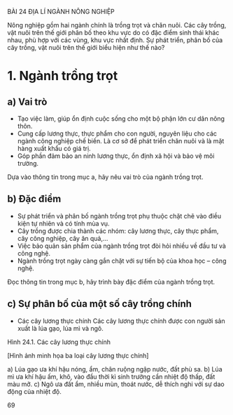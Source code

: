 BÀI 24 ĐỊA LÍ NGÀNH NÔNG NGHIỆP

Nông nghiệp gồm hai ngành chính là trồng trọt và chăn nuôi. Các cây trồng, vật nuôi trên thế giới phân bố theo khu vực do có đặc điểm sinh thái khác nhau, phù hợp với các vùng, khu vực nhất định. Sự phát triển, phân bố của cây trồng, vật nuôi trên thế giới biểu hiện như thế nào?

# 1. Ngành trồng trọt

## a) Vai trò
- Tạo việc làm, giúp ổn định cuộc sống cho một bộ phận lớn cư dân nông thôn.
- Cung cấp lương thực, thực phẩm cho con người, nguyên liệu cho các ngành công nghiệp chế biến. Là cơ sở để phát triển chăn nuôi và là mặt hàng xuất khẩu có giá trị.
- Góp phần đảm bảo an ninh lương thực, ổn định xã hội và bảo vệ môi trường.

Dựa vào thông tin trong mục a, hãy nêu vai trò của ngành trồng trọt.

## b) Đặc điểm
- Sự phát triển và phân bố ngành trồng trọt phụ thuộc chặt chẽ vào điều kiện tự nhiên và có tính mùa vụ.
- Cây trồng được chia thành các nhóm: cây lương thực, cây thực phẩm, cây công nghiệp, cây ăn quả,...
- Việc bảo quản sản phẩm của ngành trồng trọt đòi hỏi nhiều về đầu tư và công nghệ.
- Ngành trồng trọt ngày càng gắn chặt với sự tiến bộ của khoa học – công nghệ.

Đọc thông tin trong mục b, hãy trình bày đặc điểm của ngành trồng trọt.

## c) Sự phân bố của một số cây trồng chính
- Các cây lương thực chính
  Các cây lương thực chính được con người sản xuất là lúa gạo, lúa mì và ngô.

Hình 24.1. Các cây lương thực chính

[Hình ảnh minh họa ba loại cây lương thực chính]

a) Lúa gạo ưa khí hậu nóng, ẩm, chân ruộng ngập nước, đất phù sa.
b) Lúa mì ưa khí hậu ấm, khô, vào đầu thời kì sinh trưởng cần nhiệt độ thấp, đất màu mỡ.
c) Ngô ưa đất ẩm, nhiều mùn, thoát nước, dễ thích nghi với sự dao động của nhiệt độ.

69